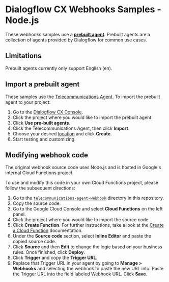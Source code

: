 # Dialogflow CX Webhooks Samples - Node.js

These webhooks samples use a **[prebuilt agent](https://cloud.google.com/dialogflow/cx/docs/concept/agents-prebuilt)**. Prebuilt agents are a collection of agents provided by Dialogflow for common use cases.

## Limitations

Prebuilt agents currently only support English (en).

## Import a prebuilt agent

These samples use the [Telecommunications Agent](https://cloud.google.com/dialogflow/cx/docs/concept/agents-prebuilt#telecommunications). To import the prebuilt agent to your project:

1. Go to the [Dialogflow CX Console](https://dialogflow.cloud.google.com/cx/projects).
1. Click the project where you would like to import the prebuilt agent.
1. Click **Use pre-built agents**.
1. Click the Telecommunications Agent, then click **Import**.
1. Choose your desired [location](/dialogflow/cx/docs/concept/region#avail) and click **Create**.
1. Start testing and customizing.

## Modifying webhook code

The original webhook source
code uses Node.js and is hosted in Google's internal Cloud Functions project.

To use and modify this code in your own Cloud Functions project, please follow
the subsequent directions:

1. Go to the [`telecommunications-agent-webhook`](telecommunications-agent-webhook) directory in this repository.
2. Copy the source code.
3. Go to the Google Cloud Console and select **Cloud Functions** on the left panel.
4. Click the project where you would like to import the source code.
5. Click **Create Function**.
   For further instructions, take a look at
   the [Create a Cloud Function](/functions/docs/create-deploy-nodejs#create_a_function)
   documentation.
6. Under the **Source code** section, select **Inline Editor** and paste the
   copied source code.
7. Click **Source** and then **Edit** to change the logic based on your
   business rules. Once finished, click **Deploy**.
8. Click **Trigger** and copy the **Trigger URL**.
9. Replace that Trigger URL in your agent by going to **Manage > Webhooks**
   and selecting the webhook to paste the new URL into. Paste the Trigger URL
   into the field labeled Webhook URL. Click **Save**.
